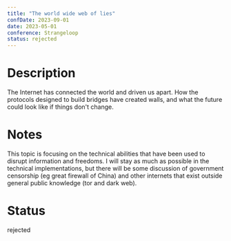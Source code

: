 ```yaml
---
title: "The world wide web of lies"
confDate: 2023-09-01
date: 2023-05-01
conference: Strangeloop
status: rejected
---
```


# Description

The Internet has connected the world and driven us apart. How the protocols designed to build bridges have created walls, and what the future could look like if things don't change.

# Notes

This topic is focusing on the technical abilities that have been used to disrupt information and freedoms. I will stay as much as possible in the technical implementations, but there will be some discussion of government censorship (eg great firewall of China) and other internets that exist outside general public knowledge (tor and dark web).

# Status

rejected
